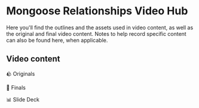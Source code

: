 <h1>
  <span class="headline">Mongoose Relationships</span>
  <span class="subhead">Video Hub</span>
</h1>

Here you'll find the outlines and the assets used in video content, as well as the original and final video content. Notes to help record specific content can also be found here, when applicable.

## Video content

🪨 Originals

💎 Finals

📊 Slide Deck
